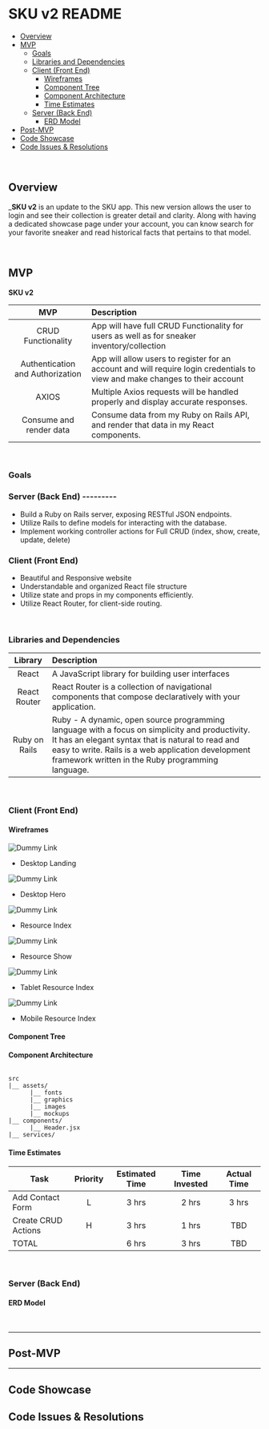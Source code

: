 # SKU v2 README 

- [Overview](#overview)
- [MVP](#mvp)
  - [Goals](#goals)
  - [Libraries and Dependencies](#libraries-and-dependencies)
  - [Client (Front End)](#client-front-end)
    - [Wireframes](#wireframes)
    - [Component Tree](#component-tree)
    - [Component Architecture](#component-architecture)
    - [Time Estimates](#time-estimates)
  - [Server (Back End)](#server-back-end)
    - [ERD Model](#erd-model)
- [Post-MVP](#post-mvp)
- [Code Showcase](#code-showcase)
- [Code Issues & Resolutions](#code-issues--resolutions)

<br>

## Overview

_**SKU v2** is an update to the SKU app. This new version allows the user to login and see their collection is greater detail and clarity. Along with having a dedicated showcase page under your account, you can know search for your favorite sneaker and read historical facts that pertains to that model.


<br>

## MVP

**SKU v2** 

|               MVP                 | Description                                    
| :-----------------------------:   | :-----------------------------------------     
|       CRUD Functionality          | App will have full CRUD Functionality for users as well as for sneaker inventory/collection     
|  Authentication and Authorization | App will allow users to register for an account and will require login credentials to view and make changes to their account      
|              AXIOS                | Multiple Axios requests will be handled properly and display accurate responses.     
|     Consume and render data       | Consume data from my Ruby on Rails API, and render that data in my React components. 


<br>

### Goals

### Server (Back End) ---------
- Build a Ruby on Rails server, exposing RESTful JSON endpoints.
- Utilize Rails to define models for interacting with the database.
- Implement working controller actions for Full CRUD (index, show, create, update, delete)

### Client (Front End)
- Beautiful and Responsive website
- Understandable and organized React file structure
- Utilize state and props in my components efficiently.
- Utilize React Router, for client-side routing.

<br>

### Libraries and Dependencies


|     Library      | Description                                
| :--------------: | :----------------------------------------- 
|      React       | A JavaScript library for building user interfaces
|   React Router   | React Router is a collection of navigational components that compose declaratively with your application.|
|   Ruby on Rails  | Ruby - A dynamic, open source programming language with a focus on simplicity and productivity. It has an elegant syntax that is natural to read and easy to write. Rails is a web application development framework written in the Ruby programming language.


<br>

### Client (Front End)

#### Wireframes

![Dummy Link](url)

- Desktop Landing

![Dummy Link](url)

- Desktop Hero

![Dummy Link](url)

- Resource Index

![Dummy Link](url)

- Resource Show

![Dummy Link](url)

- Tablet Resource Index

![Dummy Link](url)

- Mobile Resource Index

#### Component Tree


#### Component Architecture

``` structure

src
|__ assets/
      |__ fonts
      |__ graphics
      |__ images
      |__ mockups
|__ components/
      |__ Header.jsx
|__ services/

```

#### Time Estimates


| Task                | Priority | Estimated Time | Time Invested | Actual Time |
| ------------------- | :------: | :------------: | :-----------: | :---------: |
| Add Contact Form    |    L     |     3 hrs      |     2 hrs     |    3 hrs    |
| Create CRUD Actions |    H     |     3 hrs      |     1 hrs     |     TBD     |
| TOTAL               |          |     6 hrs      |     3 hrs     |     TBD     |



<br>

### Server (Back End)

#### ERD Model




<br>

***

## Post-MVP



***

## Code Showcase



## Code Issues & Resolutions


